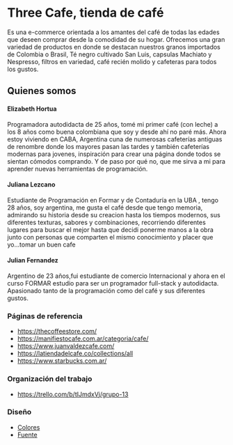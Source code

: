 # Three Cafe, tienda de café 



Es una e-commerce orientada a los amantes del café de todas las edades que deseen comprar desde la comodidad de su hogar.
Ofrecemos una gran variedad de productos en donde se destacan nuestros granos importados de Colombia o Brasil, Té negro cultivado San Luis, capsulas Machiato y Nespresso, filtros en variedad, café recién molido y cafeteras para todos los gustos.

## Quienes somos
#### Elizabeth Hortua 
Programadora autodidacta de 25 años, tomé mi primer café (con leche) a los 8 años como buena colombiana que soy y desde ahí no paré más. 
Ahora estoy viviendo en CABA, Argentina cuna de numerosas cafeterías antiguas de renombre donde los mayores pasan las tardes y también cafeterías modernas para jovenes, inspiración para crear una página donde todos se sientan cómodos comprando. Y de paso por qué no, que me sirva a mi para aprender nuevas herramientas de programación.

#### Juliana Lezcano
Estudiante de Programación en Formar y de Contaduría en la UBA , tengo 28 años,  soy argentina, me gusta el café desde que tengo memoria, admirando su historia desde su creacion hasta los tiempos modernos, sus diferentes texturas, sabores y combinaciones, recorriendo diferentes lugares para buscar el mejor hasta que decidi ponerme manos a la obra junto con personas que comparten el mismo conocimiento y placer que yo...tomar un buen cafe

#### Julian Fernandez
 Argentino de 23 años,fui estudiante de comercio Internacional y ahora en el curso FORMAR estudio para ser un programador full-stack y autodidacta. Apasionado tanto de la programación como del café y sus diferentes gustos. 


### Páginas de referencia
* https://thecoffeestore.com/
* https://manifiestocafe.com.ar/categoria/cafe/
* https://www.juanvaldezcafe.com/
* https://latiendadelcafe.co/collections/all
* https://www.starbucks.com.ar/

### Organización del trabajo
* https://trello.com/b/tIJmdxVj/grupo-13

### Diseño
* [Colores](https://github.com/EHortua/grupo_13_three/blob/main/design/paleta%20de%20colores/Paleta.png) 
* [Fuente](https://github.com/EHortua/grupo_13_three/blob/main/design/fuente.md)

